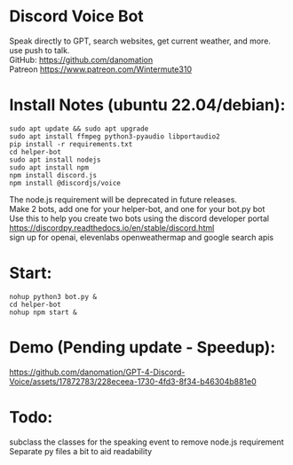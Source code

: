 # Discord Voice Bot
  Speak directly to GPT, search websites, get current weather, and more.  
  use push to talk.  
  GitHub: https://github.com/danomation  
  Patreon https://www.patreon.com/Wintermute310  
  
# Install Notes (ubuntu 22.04/debian):  
    sudo apt update && sudo apt upgrade  
    sudo apt install ffmpeg python3-pyaudio libportaudio2
    pip install -r requirements.txt     
    cd helper-bot    
    sudo apt install nodejs    
    sudo apt install npm    
    npm install discord.js    
    npm install @discordjs/voice    
The node.js requirement will be deprecated in future releases.  
Make 2 bots, add one for your helper-bot, and one for your bot.py bot  
Use this to help you create two bots using the discord developer portal  
https://discordpy.readthedocs.io/en/stable/discord.html  
sign up for openai, elevenlabs openweathermap and google search apis  
        
# Start:
    nohup python3 bot.py &    
    cd helper-bot    
    nohup npm start &    

# Demo (Pending update - Speedup):



https://github.com/danomation/GPT-4-Discord-Voice/assets/17872783/228eceea-1730-4fd3-8f34-b46304b881e0





# Todo:    
subclass the classes for the speaking event to remove node.js requirement  
Separate py files a bit to aid readability
